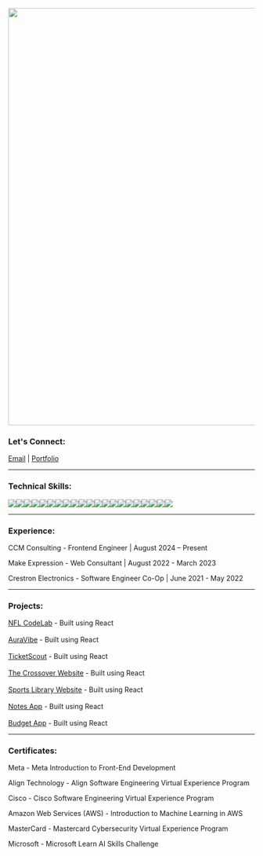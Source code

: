 <img src="https://user-images.githubusercontent.com/86808947/183975388-c9af9491-052f-4a8f-8ec2-aaba80d50b8e.gif" align="center" width="850">

<h3 align="left">Let's Connect: </h3>

[Email](mailto:rparikh041@gmail.com) | [Portfolio](https://rohanparikh.vercel.app/)


-----------

<h3 align="left">Technical Skills:</h3>

<div style="display: flex" >
<img src="https://img.shields.io/badge/React-20232A?style=for-the-badge&logo=react&logoColor=61DAFB" /> 
<img src="https://img.shields.io/badge/JavaScript-323330?style=for-the-badge&logo=javascript&logoColor=F7DF1E" /> 
<img src="https://img.shields.io/badge/TypeScript-007ACC?style=for-the-badge&logo=typescript&logoColor=white"/>
<img src= "https://img.shields.io/badge/HTML5-E34F26?style=for-the-badge&logo=html5&logoColor=white" />
<img src= "https://img.shields.io/badge/CSS3-1572B6?style=for-the-badge&logo=css3&logoColor=white" />
<img src= "https://img.shields.io/badge/Tailwind_CSS-38B2AC?style=for-the-badge&logo=tailwind-css&logoColor=white" />
<img src= "https://img.shields.io/badge/Python-FFD43B?style=for-the-badge&logo=python&logoColor=blue" />
<img src= "https://img.shields.io/badge/Node%20js-339933?style=for-the-badge&logo=nodedotjs&logoColor=white" />
<img src= "https://img.shields.io/badge/next%20js-000000?style=for-the-badge&logo=nextdotjs&logoColor=white" />
<img src= "https://img.shields.io/badge/React_Native-20232A?style=for-the-badge&logo=react&logoColor=61DAFB" />
<img src= "https://img.shields.io/badge/Bootstrap-563D7C?style=for-the-badge&logo=bootstrap&logoColor=white" />
<img src= "https://img.shields.io/badge/axios-671ddf?&style=for-the-badge&logo=axios&logoColor=white" />
<img src= "https://img.shields.io/badge/Express%20js-000000?style=for-the-badge&logo=express&logoColor=white" />
<img src= "https://img.shields.io/badge/Visual_Studio_Code-0078D4?style=for-the-badge&logo=visual%20studio%20code&logoColor=white" />
<img src= "https://img.shields.io/badge/GitHub-100000?style=for-the-badge&logo=github&logoColor=white" />
<img src= "https://img.shields.io/badge/MongoDB-4EA94B?style=for-the-badge&logo=mongodb&logoColor=white" />
<img src= "https://img.shields.io/badge/Microsoft%20SQL%20Server-CC2927?style=for-the-badge&logo=microsoft%20sql%20server&logoColor=white" />
<img src= "https://img.shields.io/badge/MySQL-005C84?style=for-the-badge&logo=mysql&logoColor=white" />
<img src= "https://img.shields.io/badge/React_Router-CA4245?style=for-the-badge&logo=react-router&logoColor=white" />
<img src= "https://img.shields.io/badge/Vercel-000000?style=for-the-badge&logo=vercel&logoColor=white" />
<img src= "https://img.shields.io/badge/TensorFlow-FF6F00?style=for-the-badge&logo=tensorflow&logoColor=white" />
  
</div>


-----------

<h3 align="left">Experience:</h3>
<p>CCM Consulting - Frontend Engineer | August 2024 – Present</p>
<p>Make Expression - Web Consultant | August 2022 - March 2023</p>
<p>Crestron Electronics - Software Engineer Co-Op | June 2021 - May 2022</p>

-----------

<h3 align="left">Projects:</h3>

[NFL CodeLab](https://nflcodelab.vercel.app/) - Built using React <br />
<br />
[AuraVibe](https://auravibe.vercel.app/) - Built using React <br />
<br />
[TicketScout](https://ticketscout.vercel.app) - Built using React <br />
<br />
[The Crossover Website](https://the-crossover.vercel.app) - Built using React <br />
<br />
[Sports Library Website](https://sportslibrary.vercel.app/home) - Built using React <br /> 
<br />
[Notes App](https://github.com/rparikh77/notes-app.git) - Built using React <br />
<br />
[Budget App](https://github.com/rparikh77/budget-app.git) - Built using React 



-----------

<h3 alignt="left">Certificates:</h3>
<p>Meta - Meta Introduction to Front-End Development </p>
<p>Align Technology - Align Software Engineering Virtual Experience Program  </p>
<p>Cisco - Cisco Software Engineering Virtual Experience Program  </p>
<p>Amazon Web Services (AWS) - Introduction to Machine Learning in AWS </p>
<p>MasterCard - Mastercard Cybersecurity Virtual Experience Program </p>
<p>Microsoft - Microsoft Learn AI Skills Challenge </p>








